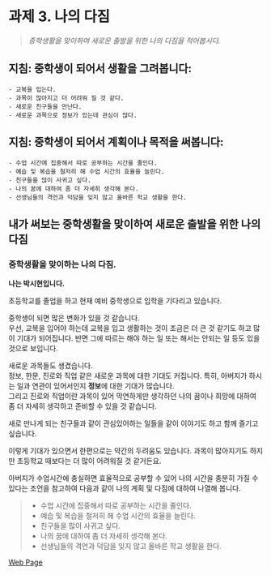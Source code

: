 # 과제 3. 나의 다짐
> *중학생활을 맞이하여 새로운 출발을 위한 나의 다짐을 적어봅시다.*

## 지침: 중학생이 되어서 생활을 그려봅니다:

    - 교복을 입는다.
    - 과목이 많아지고 더 어려워 질 것 같다.
    - 새로운 친구들을 만난다.
    - 새로운 과목으로 정보가 있는데 관심이 많다.

## 지침: 중학생이 되어서 계획이나 목적을 써봅니다:

    - 수업 시간에 집중해서 따로 공부하는 시간을 줄인다.
    - 예습 및 복습을 철저히 해 수업 시간의 효율을 늘린다.
    - 친구들을 많이 사귀고 싶다.
    - 나의 꿈에 대하여 좀 더 자세히 생각해 본다.
    - 선생님들의 격언과 덕담을 잊지 않고 올바른 학교 생활을 한다.

## 내가 써보는 중학생활을 맞이하여 새로운 출발을 위한 **나의 다짐**

### 중학생활을 맞이하는 나의 다짐.

**나는 박시현입니다.**

초등학교를 졸업을 하고 현재 예비 중학생으로 입학을 기다리고 있습니다.  

중학생이 되면 많은 변화가 있을 것 같습니다.  
우선, 교복을 입어야 하는데 교복을 입고 생활하는 것이 조금은 더 큰 것 같기도 하고 많이 기대가 되어집니다. 반면 그에 따르는 해야 하는 일 또는 해서는 안되는 일 등도 있을 것으로 보입니다.

새로운 과목들도 생겼습니다.  
정보, 한문, 진로와 직업 같은 새로운 과목에 대한 기대도 커집니다.
특히, 아버지가 하시는 일과 연관이 있어서인지 **정보**에 대한 기대가 많습니다.  
그리고 진로와 직업이란 과목이 있어 막연하게만 생각하던 나의 꿈이나 희망에 대하여 좀 더 자세히 생각하고 준비할 수 있을 것 같습니다.

새로 만나게 되는 친구들과 같이 관심있어하는 일들을 같이 이야기도 하고 함께 즐기고 싶습니다.

이렇게 기대가 있으면서 한편으로는 약간의 두려움도 있습니다. 과목이 많아지기도 하지만 초등학교 때보다는 더 많이 어려워질 것 같거든요.

아버지가 수업시간에 충실하면 효율적으로 공부할 수 있어 나의 시간을 충분히 가질 수 있다는 조언을 참고하여 다음과 같이 나의 계획 및 다짐에 대하여 나열해 봅니다.

>    - 수업 시간에 집중해서 따로 공부하는 시간을 줄인다.
>    - 예습 및 복습을 철저히 해 수업 시간의 효율을 늘린다.
>    - 친구들을 많이 사귀고 싶다.
>    - 나의 꿈에 대하여 좀 더 자세히 생각해 본다.
>    - 선생님들의 격언과 덕담을 잊지 않고 올바른 학교 생활을 한다.

[Web Page](https://shpark1013.github.io/MiddleSchool/03.MyPromise)
